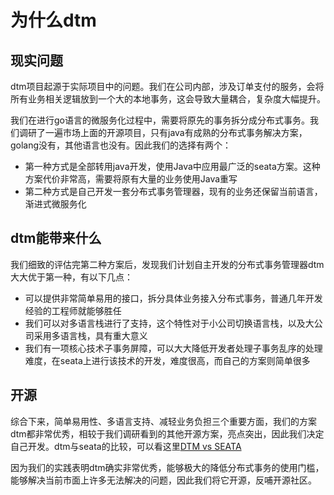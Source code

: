 # 为什么dtm

## 现实问题

dtm项目起源于实际项目中的问题。我们在公司内部，涉及订单支付的服务，会将所有业务相关逻辑放到一个大的本地事务，这会导致大量耦合，复杂度大幅提升。

我们在进行go语言的微服务化过程中，需要将原先的事务拆分成分布式事务。我们调研了一遍市场上面的开源项目，只有java有成熟的分布式事务解决方案，golang没有，其他语言也没有。因此我们的选择有两个：

- 第一种方式是全部转用java开发，使用Java中应用最广泛的seata方案。这种方案代价非常高，需要将原有大量的业务使用Java重写
- 第二种方式是自己开发一套分布式事务管理器，现有的业务还保留当前语言，渐进式微服务化

## dtm能带来什么

我们细致的评估完第二种方案后，发现我们计划自主开发的分布式事务管理器dtm大大优于第一种，有以下几点：

- 可以提供非常简单易用的接口，拆分具体业务接入分布式事务，普通几年开发经验的工程师就能够胜任
- 我们可以对多语言栈进行了支持，这个特性对于小公司切换语言栈，以及大公司采用多语言栈，具有重大意义
- 我们有一项核心技术子事务屏障，可以大大降低开发者处理子事务乱序的处理难度，在seata上进行该技术的开发，难度很高，而自己的方案则简单很多

## 开源

综合下来，简单易用性、多语言支持、减轻业务负担三个重要方面，我们的方案dtm都非常优秀，相较于我们调研看到的其他开源方案，亮点突出，因此我们决定自己开发。dtm与seata的比较，可以看这里[DTM vs SEATA](../other/opensource)

因为我们的实践表明dtm确实非常优秀，能够极大的降低分布式事务的使用门槛，能够解决当前市面上许多无法解决的问题，因此我们将它开源，反哺开源社区。
